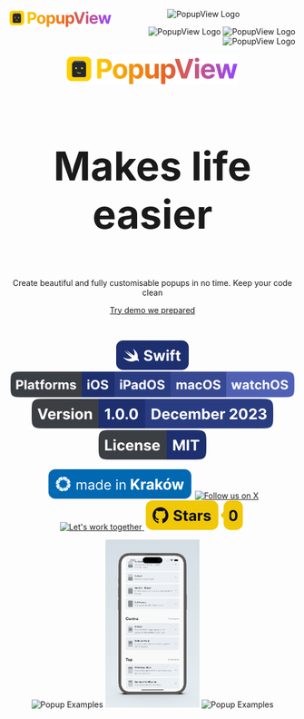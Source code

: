 <!-- Top Header -->
<p align="center">

<!-- Motto -->
<picture> 
    <source media="(prefers-color-scheme: dark)" srcset="https://github.com/Mijick/CalendarView/assets/23524947/298b0397-ba12-4d34-9727-2c984f5ebd54">
    <source media="(prefers-color-scheme: light)" srcset="https://github.com/Mijick/CalendarView/assets/23524947/0d4d826c-bb72-49eb-8df7-a9a87b778269">        
    <img alt="PopupView Logo" src="https://github.com/Mijick/Assets/blob/main/PopupView/Logotype/On%20Dark.svg" height="32px" align="left">
</picture>

<!-- Logo -->
<picture> 
    <source media="(prefers-color-scheme: dark)" srcset="https://github.com/Mijick/CalendarView/assets/23524947/7dc02fb7-c102-4190-9aee-135b286731ec">
    <source media="(prefers-color-scheme: light)" srcset="https://github.com/Mijick/CalendarView/assets/23524947/7dc02fb7-c102-4190-9aee-135b286731ec">        
    <img alt="PopupView Logo" src="https://github.com/Mijick/CalendarView/assets/23524947/7dc02fb7-c102-4190-9aee-135b286731ec" height="60px">
</picture>

<!-- Buttons -->
<div align="right">
    <picture> 
        <source media="(prefers-color-scheme: dark)" srcset="https://github.com/Mijick/CalendarView/assets/23524947/bb0e0415-9db8-4f1b-9e23-b9888169a49f">
        <source media="(prefers-color-scheme: light)" srcset="https://github.com/Mijick/CalendarView/assets/23524947/0d4d826c-bb72-49eb-8df7-a9a87b778269">
        <img alt="PopupView Logo" src="https://github.com/Mijick/CalendarView/assets/23524947/bb0e0415-9db8-4f1b-9e23-b9888169a49f" height="48px">
    </picture>
    <picture> 
        <source media="(prefers-color-scheme: dark)" srcset="https://github.com/Mijick/CalendarView/assets/23524947/958900fe-1429-4977-be13-228af2b5da79">
        <source media="(prefers-color-scheme: light)" srcset="https://github.com/Mijick/CalendarView/assets/23524947/0d4d826c-bb72-49eb-8df7-a9a87b778269">
        <img alt="PopupView Logo" src="https://github.com/Mijick/CalendarView/assets/23524947/958900fe-1429-4977-be13-228af2b5da79" height="48px">
    </picture>
    <picture> 
        <source media="(prefers-color-scheme: dark)" srcset="https://github.com/Mijick/CalendarView/assets/23524947/958900fe-1429-4977-be13-228af2b5da79">
        <source media="(prefers-color-scheme: light)" srcset="https://github.com/Mijick/CalendarView/assets/23524947/958900fe-1429-4977-be13-228af2b5da79">
        <img alt="PopupView Logo" src="https://github.com/Mijick/CalendarView/assets/23524947/958900fe-1429-4977-be13-228af2b5da79" height="48px">
    </picture>
</div>

</p>


<p align="center">
      <picture> 
    <source media="(prefers-color-scheme: dark)" srcset="https://github.com/Mijick/CalendarView/assets/23524947/640574e5-3e74-4f0b-9a86-078a6325d79e">
    <source media="(prefers-color-scheme: light)" srcset="https://github.com/Mijick/CalendarView/assets/23524947/640574e5-3e74-4f0b-9a86-078a6325d79e">
    <img alt="PopupView Logo" src="https://github.com/Mijick/Assets/blob/main/PopupView/Logotype/On%20Dark.svg" width="60%"">
  </picture>
</p>

<h3 style="font-size: 5em" align="center">
    Makes life easier
</h3>

<p align="center">
    Create beautiful and fully customisable popups in no time. Keep your code clean
</p>

<p align="center">
    <a href="https://github.com/Mijick/PopupView-Demo" rel="nofollow">Try demo we prepared</a>
</p>

<br>




<p align="center">
    <img alt="SwiftUI logo" src="https://github.com/Mijick/Assets/blob/main/CalendarView/Labels/Language.svg"/>
    <img alt="Platforms: iOS, iPadOS, macOS, tvOS" src="https://github.com/Mijick/Assets/blob/main/CalendarView/Labels/Platforms.svg"/>
    <img alt="Current Version" src="https://github.com/Mijick/Assets/blob/main/CalendarView/Labels/Version.svg"/>
    <img alt="License: MIT" src="https://github.com/Mijick/Assets/blob/main/CalendarView/Labels/License.svg"/>
</p>

<p align="center">
    <img alt="Made in Kraków" src="https://github.com/Mijick/Assets/blob/main/CalendarView/Labels/Origin.svg"/>
    <a href="https://twitter.com/MijickTeam">
        <img alt="Follow us on X" src="https://github.com/Mijick/Assets/blob/main/CalendarView/Labels/X.svg"/>
    </a>
    <a href=mailto:team@mijick.com?subject=Hello>
        <img alt="Let's work together" src="https://github.com/Mijick/Assets/blob/main/CalendarView/Labels/Work%20with%20us.svg"/>
    </a>  
    <a href="https://github.com/Mijick/CalendarView/stargazers">
        <img alt="Stargazers" src="https://github.com/Mijick/Assets/blob/main/CalendarView/Labels/Stars.svg"/>
    </a>                                                                                                               
</p>

<p align="center">
    <img alt="Popup Examples" src="https://github.com/Mijick/Assets/blob/main/PopupView/GIFs/PopupView-Bottom.gif" width="33%"/>
    <img alt="Popup Examples" src="https://github.com/Mijick/Assets/blob/main/PopupView/GIFs/PopupView-Centre.gif" width="33%"/>
    <img alt="Popup Examples" src="https://github.com/Mijick/Assets/blob/main/PopupView/GIFs/PopupView-Top.gif" width="33%"/>
</p>
